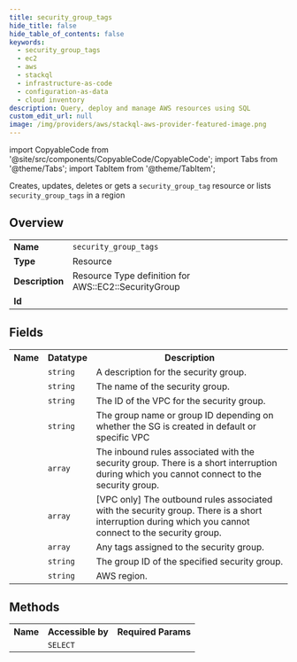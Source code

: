 ```yaml
---
title: security_group_tags
hide_title: false
hide_table_of_contents: false
keywords:
  - security_group_tags
  - ec2
  - aws
  - stackql
  - infrastructure-as-code
  - configuration-as-data
  - cloud inventory
description: Query, deploy and manage AWS resources using SQL
custom_edit_url: null
image: /img/providers/aws/stackql-aws-provider-featured-image.png
---
```


import CopyableCode from '@site/src/components/CopyableCode/CopyableCode';
import Tabs from '@theme/Tabs';
import TabItem from '@theme/TabItem';

Creates, updates, deletes or gets a <code>security_group_tag</code> resource or lists <code>security_group_tags</code> in a region

## Overview
<table><tbody>
<tr><td><b>Name</b></td><td><code>security_group_tags</code></td></tr>
<tr><td><b>Type</b></td><td>Resource</td></tr>
<tr><td><b>Description</b></td><td>Resource Type definition for AWS::EC2::SecurityGroup</td></tr>
<tr><td><b>Id</b></td><td><CopyableCode code="aws.ec2.security_group_tags" /></td></tr>
</tbody></table>

## Fields
<table><tbody><tr><th>Name</th><th>Datatype</th><th>Description</th></tr><tr><td><CopyableCode code="group_description" /></td><td><code>string</code></td><td>A description for the security group.</td></tr>
<tr><td><CopyableCode code="group_name" /></td><td><code>string</code></td><td>The name of the security group.</td></tr>
<tr><td><CopyableCode code="vpc_id" /></td><td><code>string</code></td><td>The ID of the VPC for the security group.</td></tr>
<tr><td><CopyableCode code="id" /></td><td><code>string</code></td><td>The group name or group ID depending on whether the SG is created in default or specific VPC</td></tr>
<tr><td><CopyableCode code="security_group_ingress" /></td><td><code>array</code></td><td>The inbound rules associated with the security group. There is a short interruption during which you cannot connect to the security group.</td></tr>
<tr><td><CopyableCode code="security_group_egress" /></td><td><code>array</code></td><td>&#91;VPC only&#93; The outbound rules associated with the security group. There is a short interruption during which you cannot connect to the security group.</td></tr>
<tr><td><CopyableCode code="tags" /></td><td><code>array</code></td><td>Any tags assigned to the security group.</td></tr>
<tr><td><CopyableCode code="group_id" /></td><td><code>string</code></td><td>The group ID of the specified security group.</td></tr>
<tr><td><CopyableCode code="region" /></td><td><code>string</code></td><td>AWS region.</td></tr>
</tbody></table>

## Methods

<table><tbody>
  <tr>
    <th>Name</th>
    <th>Accessible by</th>
    <th>Required Params</th>
  </tr>
  <tr>
    <td><CopyableCode code="view" /></td>
    <td><code>SELECT</code></td>
    <td><CopyableCode code="region" /></td>
  </tr>
</tbody></table>








